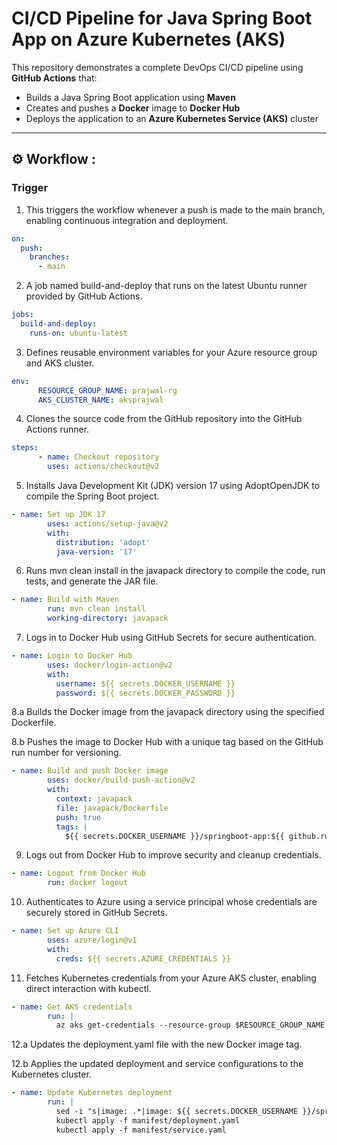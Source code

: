 #  CI/CD Pipeline for Java Spring Boot App on Azure Kubernetes (AKS)

This repository demonstrates a complete DevOps CI/CD pipeline using **GitHub Actions** that:

- Builds a Java Spring Boot application using **Maven**
- Creates and pushes a **Docker** image to **Docker Hub**
- Deploys the application to an **Azure Kubernetes Service (AKS)** cluster

---

## ⚙️ Workflow :

###  Trigger
1. This triggers the workflow whenever a push is made to the main branch, enabling continuous integration and deployment.
   
```yaml
on:
  push:
    branches:
      - main
```
2. A job named build-and-deploy that runs on the latest Ubuntu runner provided by GitHub Actions.

```yaml
jobs:
  build-and-deploy:
    runs-on: ubuntu-latest
```
3. Defines reusable environment variables for your Azure resource group and AKS cluster.

```yaml
env:
      RESOURCE_GROUP_NAME: prajwal-rg
      AKS_CLUSTER_NAME: aksprajwal
```
4. Clones the source code from the GitHub repository into the GitHub Actions runner.

```yaml
steps:
      - name: Checkout repository
        uses: actions/checkout@v2
```
5. Installs Java Development Kit (JDK) version 17 using AdoptOpenJDK to compile the Spring Boot project.

```yaml
- name: Set up JDK 17
        uses: actions/setup-java@v2
        with:
          distribution: 'adopt'
          java-version: '17'
```
6. Runs mvn clean install in the javapack directory to compile the code, run tests, and generate the JAR file.

```yaml
- name: Build with Maven
        run: mvn clean install
        working-directory: javapack
```
7. Logs in to Docker Hub using GitHub Secrets for secure authentication.

```yaml
- name: Login to Docker Hub
        uses: docker/login-action@v2
        with:
          username: ${{ secrets.DOCKER_USERNAME }}
          password: ${{ secrets.DOCKER_PASSWORD }}
```
8.a Builds the Docker image from the javapack directory using the specified Dockerfile.

8.b Pushes the image to Docker Hub with a unique tag based on the GitHub run number for versioning.

```yaml
- name: Build and push Docker image
        uses: docker/build-push-action@v2
        with:
          context: javapack
          file: javapack/Dockerfile
          push: true
          tags: |
            ${{ secrets.DOCKER_USERNAME }}/springboot-app:${{ github.run_number }}
```
9. Logs out from Docker Hub to improve security and cleanup credentials.

```yaml
- name: Logout from Docker Hub
        run: docker logout
```
10. Authenticates to Azure using a service principal whose credentials are securely stored in GitHub Secrets.

```yaml
- name: Set up Azure CLI
        uses: azure/login@v1
        with:
          creds: ${{ secrets.AZURE_CREDENTIALS }}
```
11. Fetches Kubernetes credentials from your Azure AKS cluster, enabling direct interaction with kubectl.

```yaml
- name: Get AKS credentials
        run: |
          az aks get-credentials --resource-group $RESOURCE_GROUP_NAME --name $AKS_CLUSTER_NAME --overwrite-existing
```
12.a Updates the deployment.yaml file with the new Docker image tag.

12.b Applies the updated deployment and service configurations to the Kubernetes cluster.

```yaml
- name: Update Kubernetes deployment
        run: |
          sed -i "s|image: .*|image: ${{ secrets.DOCKER_USERNAME }}/springboot-app:${{ github.run_number }}|g" manifest/deployment.yaml
          kubectl apply -f manifest/deployment.yaml
          kubectl apply -f manifest/service.yaml
```

